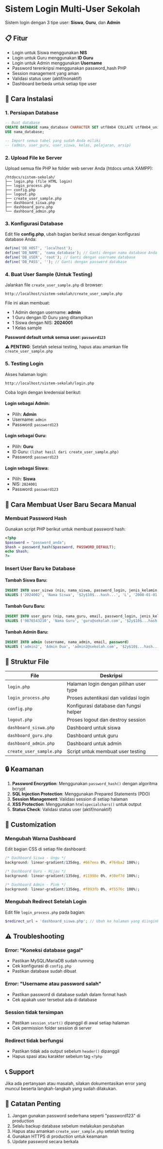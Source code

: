 # Sistem Login Multi-User Sekolah

Sistem login dengan 3 tipe user: **Siswa**, **Guru**, dan **Admin**

## 📋 Fitur

- Login untuk Siswa menggunakan **NIS**
- Login untuk Guru menggunakan **ID Guru**
- Login untuk Admin menggunakan **Username**
- Password terenkripsi menggunakan password_hash PHP
- Session management yang aman
- Validasi status user (aktif/nonaktif)
- Dashboard berbeda untuk setiap tipe user

## 🚀 Cara Instalasi

### 1. Persiapan Database

```sql
-- Buat database
CREATE DATABASE nama_database CHARACTER SET utf8mb4 COLLATE utf8mb4_unicode_ci;
USE nama_database;

-- Import semua tabel yang sudah Anda miliki
-- (admin, user_guru, user_siswa, kelas, pelajaran, arsip)
```

### 2. Upload File ke Server

Upload semua file PHP ke folder web server Anda (htdocs untuk XAMPP):

```
/htdocs/sistem-sekolah/
├── login.php (file HTML login)
├── login_process.php
├── config.php
├── logout.php
├── create_user_sample.php
├── dashboard_siswa.php
├── dashboard_guru.php
└── dashboard_admin.php
```

### 3. Konfigurasi Database

Edit file **config.php**, ubah bagian berikut sesuai dengan konfigurasi database Anda:

```php
define('DB_HOST', 'localhost');
define('DB_NAME', 'nama_database'); // Ganti dengan nama database Anda
define('DB_USER', 'root'); // Ganti dengan username database
define('DB_PASS', ''); // Ganti dengan password database
```

### 4. Buat User Sample (Untuk Testing)

Jalankan file `create_user_sample.php` di browser:

```
http://localhost/sistem-sekolah/create_user_sample.php
```

File ini akan membuat:
- 1 Admin dengan username: **admin**
- 1 Guru dengan ID Guru yang ditampilkan
- 1 Siswa dengan NIS: **2024001**
- 1 Kelas sample

**Password default untuk semua user: `password123`**

⚠️ **PENTING**: Setelah selesai testing, hapus atau amankan file `create_user_sample.php`

### 5. Testing Login

Akses halaman login:
```
http://localhost/sistem-sekolah/login.php
```

Coba login dengan kredensial berikut:

#### Login sebagai Admin:
- Pilih: **Admin**
- Username: `admin`
- Password: `password123`

#### Login sebagai Guru:
- Pilih: **Guru**
- ID Guru: `(lihat hasil dari create_user_sample.php)`
- Password: `password123`

#### Login sebagai Siswa:
- Pilih: **Siswa**
- NIS: `2024001`
- Password: `password123`

## 🔐 Cara Membuat User Baru Secara Manual

### Membuat Password Hash

Gunakan script PHP berikut untuk membuat password hash:

```php
<?php
$password = "password_anda";
$hash = password_hash($password, PASSWORD_DEFAULT);
echo $hash;
?>
```

### Insert User Baru ke Database

#### Tambah Siswa Baru:
```sql
INSERT INTO user_siswa (nis, nama_siswa, password_login, jenis_kelamin, tanggal_lahir, alamat, no_hp, id_kelas, status)
VALUES ('2024002', 'Nama Siswa', '$2y$10$...hash...', 'L', '2008-01-01', 'Alamat', '08123456789', 1, 'aktif');
```

#### Tambah Guru Baru:
```sql
INSERT INTO user_guru (nip, nama_guru, email, password_login, jenis_kelamin, tanggal_lahir, alamat, no_hp, status)
VALUES ('9876543210', 'Nama Guru', 'guru@sekolah.com', '$2y$10$...hash...', 'P', '1985-01-01', 'Alamat', '08123456789', 'aktif');
```

#### Tambah Admin Baru:
```sql
INSERT INTO admin (username, nama_admin, email, password)
VALUES ('admin2', 'Admin Dua', 'admin2@sekolah.com', '$2y$10$...hash...');
```

## 📁 Struktur File

| File | Deskripsi |
|------|-----------|
| `login.php` | Halaman login dengan pilihan user type |
| `login_process.php` | Proses autentikasi dan validasi login |
| `config.php` | Konfigurasi database dan fungsi helper |
| `logout.php` | Proses logout dan destroy session |
| `dashboard_siswa.php` | Dashboard untuk siswa |
| `dashboard_guru.php` | Dashboard untuk guru |
| `dashboard_admin.php` | Dashboard untuk admin |
| `create_user_sample.php` | Script untuk membuat user testing |

## 🔒 Keamanan

1. **Password Encryption**: Menggunakan `password_hash()` dengan algoritma bcrypt
2. **SQL Injection Protection**: Menggunakan Prepared Statements (PDO)
3. **Session Management**: Validasi session di setiap halaman
4. **XSS Protection**: Menggunakan `htmlspecialchars()` untuk output
5. **Status Check**: Validasi status user (aktif/nonaktif)

## 🎨 Customization

### Mengubah Warna Dashboard

Edit bagian CSS di setiap file dashboard:

```css
/* Dashboard Siswa - Ungu */
background: linear-gradient(135deg, #667eea 0%, #764ba2 100%);

/* Dashboard Guru - Hijau */
background: linear-gradient(135deg, #11998e 0%, #38ef7d 100%);

/* Dashboard Admin - Pink */
background: linear-gradient(135deg, #f093fb 0%, #f5576c 100%);
```

### Mengubah Redirect Setelah Login

Edit file `login_process.php` pada bagian:

```php
$redirect_url = 'dashboard_siswa.php'; // Ubah ke halaman yang diinginkan
```

## ⚠️ Troubleshooting

### Error: "Koneksi database gagal"
- Pastikan MySQL/MariaDB sudah running
- Cek konfigurasi di `config.php`
- Pastikan database sudah dibuat

### Error: "Username atau password salah"
- Pastikan password di database sudah dalam format hash
- Cek apakah user tersebut ada di database

### Session tidak tersimpan
- Pastikan `session_start()` dipanggil di awal setiap halaman
- Cek permission folder session di server

### Redirect tidak berfungsi
- Pastikan tidak ada output sebelum `header()` dipanggil
- Hapus spasi atau karakter sebelum tag `<?php`

## 📞 Support

Jika ada pertanyaan atau masalah, silakan dokumentasikan error yang muncul beserta langkah-langkah yang sudah dilakukan.

## 📝 Catatan Penting

1. Jangan gunakan password sederhana seperti "password123" di production
2. Selalu backup database sebelum melakukan perubahan
3. Hapus atau amankan `create_user_sample.php` setelah testing
4. Gunakan HTTPS di production untuk keamanan
5. Update password secara berkala
